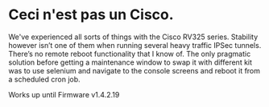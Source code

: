 # Ceci n'est pas un Cisco.

We've experienced all sorts of things with the Cisco RV325 series. Stability however isn’t one of them when running several heavy traffic IPSec tunnels. 
There’s no remote reboot functionality that I know of. The only pragmatic solution before getting a maintenance window to swap it with different kit was to use selenium and navigate to the console screens and reboot it from a scheduled cron job.  

Works up until Firmware v1.4.2.19
